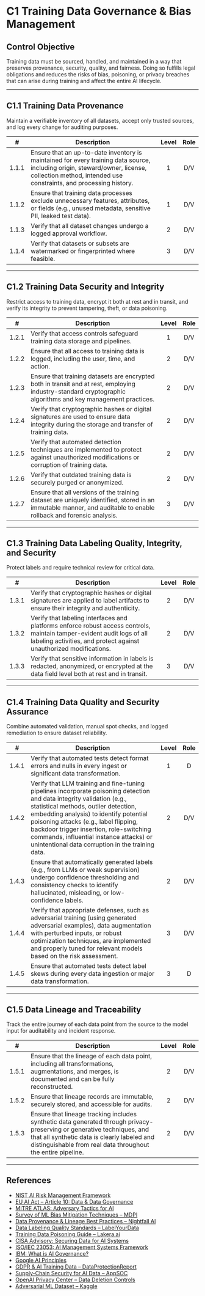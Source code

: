 # C1 Training Data Governance & Bias Management

## Control Objective

Training data must be sourced, handled, and maintained in a way that preserves provenance, security, quality, and fairness. Doing so fulfills legal obligations and reduces the risks of bias, poisoning, or privacy breaches that can arise during training and affect the entire AI lifecycle.

---

## C1.1 Training Data Provenance

Maintain a verifiable inventory of all datasets, accept only trusted sources, and log every change for auditing purposes.

|   #   | Description                                                                                                                                                                                      | Level | Role |
| :---: | ------------------------------------------------------------------------------------------------------------------------------------------------------------------------------------------------ | :---: | :--: |
| 1.1.1 | Ensure that an up-to-date inventory is maintained for every training data source, including origin, steward/owner, license, collection method, intended use constraints, and processing history. |   1   | D/V  |
| 1.1.2 | Ensure that training data processes exclude unnecessary features, attributes, or fields (e.g., unused metadata, sensitive PII, leaked test data).                                                |   1   | D/V  |
| 1.1.3 | Verify that all dataset changes undergo a logged approval workflow.                                                                                                                              |   2   | D/V  |
| 1.1.4 | Verify that datasets or subsets are watermarked or fingerprinted where feasible.                                                                                                                 |   3   | D/V  |

---

## C1.2 Training Data Security and Integrity

Restrict access to training data, encrypt it both at rest and in transit, and verify its integrity to prevent tampering, theft, or data poisoning.

|   #   | Description                                                                                                                                                      | Level | Role |
| :---: | ---------------------------------------------------------------------------------------------------------------------------------------------------------------- | :---: | :--: |
| 1.2.1 | Verify that access controls safeguard training data storage and pipelines.                                                                                       |   1   | D/V  |
| 1.2.2 | Ensure that all access to training data is logged, including the user, time, and action.                                                                         |   2   | D/V  |
| 1.2.3 | Ensure that training datasets are encrypted both in transit and at rest, employing industry-standard cryptographic algorithms and key management practices.      |   2   | D/V  |
| 1.2.4 | Verify that cryptographic hashes or digital signatures are used to ensure data integrity during the storage and transfer of training data.                       |   2   | D/V  |
| 1.2.5 | Verify that automated detection techniques are implemented to protect against unauthorized modifications or corruption of training data.                         |   2   | D/V  |
| 1.2.6 | Verify that outdated training data is securely purged or anonymized.                                                                                             |   2   | D/V  |
| 1.2.7 | Ensure that all versions of the training dataset are uniquely identified, stored in an immutable manner, and auditable to enable rollback and forensic analysis. |   3   | D/V  |

---

## C1.3 Training Data Labeling Quality, Integrity, and Security

Protect labels and require technical review for critical data.

|   #   | Description                                                                                                                                                                                  | Level | Role |
| :---: | -------------------------------------------------------------------------------------------------------------------------------------------------------------------------------------------- | :---: | :--: |
| 1.3.1 | Verify that cryptographic hashes or digital signatures are applied to label artifacts to ensure their integrity and authenticity.                                                            |   2   | D/V  |
| 1.3.2 | Verify that labeling interfaces and platforms enforce robust access controls, maintain tamper-evident audit logs of all labeling activities, and protect against unauthorized modifications. |   2   | D/V  |
| 1.3.3 | Verify that sensitive information in labels is redacted, anonymized, or encrypted at the data field level both at rest and in transit.                                                       |   3   | D/V  |

---

## C1.4 Training Data Quality and Security Assurance

Combine automated validation, manual spot checks, and logged remediation to ensure dataset reliability.

|   #   | Description                                                                                                                                                                                                                                                                                                                                                                                  | Level | Role |
| :---: | -------------------------------------------------------------------------------------------------------------------------------------------------------------------------------------------------------------------------------------------------------------------------------------------------------------------------------------------------------------------------------------------- | :---: | :--: |
| 1.4.1 | Verify that automated tests detect format errors and nulls in every ingest or significant data transformation.                                                                                                                                                                                                                                                                               |   1   |  D   |
| 1.4.2 | Verify that LLM training and fine-tuning pipelines incorporate poisoning detection and data integrity validation (e.g., statistical methods, outlier detection, embedding analysis) to identify potential poisoning attacks (e.g., label flipping, backdoor trigger insertion, role-switching commands, influential instance attacks) or unintentional data corruption in the training data. |   2   | D/V  |
| 1.4.3 | Ensure that automatically generated labels (e.g., from LLMs or weak supervision) undergo confidence thresholding and consistency checks to identify hallucinated, misleading, or low-confidence labels.                                                                                                                                                                                      |   2   | D/V  |
| 1.4.4 | Verify that appropriate defenses, such as adversarial training (using generated adversarial examples), data augmentation with perturbed inputs, or robust optimization techniques, are implemented and properly tuned for relevant models based on the risk assessment.                                                                                                                      |   3   | D/V  |
| 1.4.5 | Ensure that automated tests detect label skews during every data ingestion or major data transformation.                                                                                                                                                                                                                                                                                     |   3   |  D   |

---

## C1.5 Data Lineage and Traceability

Track the entire journey of each data point from the source to the model input for auditability and incident response.

|   #   | Description                                                                                                                                                                                                                           | Level | Role |
| :---: | ------------------------------------------------------------------------------------------------------------------------------------------------------------------------------------------------------------------------------------- | :---: | :--: |
| 1.5.1 | Ensure that the lineage of each data point, including all transformations, augmentations, and merges, is documented and can be fully reconstructed.                                                                                   |   2   | D/V  |
| 1.5.2 | Ensure that lineage records are immutable, securely stored, and accessible for audits.                                                                                                                                                |   2   | D/V  |
| 1.5.3 | Ensure that lineage tracking includes synthetic data generated through privacy-preserving or generative techniques, and that all synthetic data is clearly labeled and distinguishable from real data throughout the entire pipeline. |   2   | D/V  |

---

## References

* [NIST AI Risk Management Framework](https://www.nist.gov/itl/ai-risk-management-framework)
* [EU AI Act – Article 10: Data & Data Governance](https://artificialintelligenceact.eu/article/10/)
* [MITRE ATLAS: Adversary Tactics for AI](https://atlas.mitre.org/)
* [Survey of ML Bias Mitigation Techniques – MDPI](https://www.mdpi.com/2673-6470/4/1/1)
* [Data Provenance & Lineage Best Practices – Nightfall AI](https://www.nightfall.ai/ai-security-101/data-provenance-and-lineage)
* [Data Labeling Quality Standards – LabelYourData](https://labelyourdata.com/articles/data-labeling-quality-and-how-to-measure-it)
* [Training Data Poisoning Guide – Lakera.ai](https://www.lakera.ai/blog/training-data-poisoning)
* [CISA Advisory: Securing Data for AI Systems](https://www.cisa.gov/news-events/cybersecurity-advisories/aa25-142a)
* [ISO/IEC 23053: AI Management Systems Framework](https://www.iso.org/sectors/it-technologies/ai)
* [IBM: What is AI Governance?](https://www.ibm.com/think/topics/ai-governance)
* [Google AI Principles](https://ai.google/principles/)
* [GDPR & AI Training Data – DataProtectionReport](https://www.dataprotectionreport.com/2024/08/recent-regulatory-developments-in-training-artificial-intelligence-ai-models-under-the-gdpr/)
* [Supply-Chain Security for AI Data – AppSOC](https://www.appsoc.com/blog/ai-is-the-new-frontier-of-supply-chain-security)
* [OpenAI Privacy Center – Data Deletion Controls](https://privacy.openai.com/policies?modal=take-control)
* [Adversarial ML Dataset – Kaggle](https://www.kaggle.com/datasets/cnrieiit/adversarial-machine-learning-dataset)

